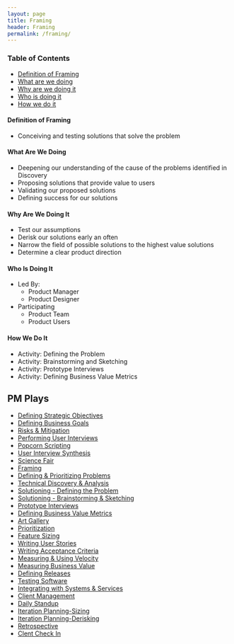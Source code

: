 ```yaml
---
layout: page
title: Framing
header: Framing
permalink: /framing/
---
```

<div class="row">
    <div class="col-md-3">
        <div class="toc">
            <h3>Table of Contents</h3>
                <ul>
                    <li>
                        <a href="#F-Definition">
                            Definition of Framing
                        </a>
                    </li>
                    <li>
                        <a href="#F-What">
                            What are we doing
                        </a>
                    </li>
                    <li>
                        <a href="#F-Why">
                            Why are we doing it
                        </a>
                    </li>
                    <li>
                        <a href="#F-Who">
                            Who is doing it
                        </a>
                    </li>
                    <li>
                        <a href="#F-How">
                            How we do it
                        </a>
                        </li>
                   </ul>
        </div>
    </div>
    <div class="col-md-6">
    <h4 class="F-Definition" id="F-Definition">
            Definition of Framing
        </h4>
        <ul>
            <li>Conceiving and testing solutions that solve the problem</li>
        </ul>
        <h4 class="F-What" id="F-What">
            What Are We Doing
        </h4>
	<ul>
        <li>Deepening our understanding of the cause of the problems identified in Discovery</li>
        <li>Proposing solutions that provide value to users</li>
        <li>Validating our proposed solutions</li>
        <li>Defining success for our solutions</li>
	</ul>
        <h4 class="F-Why" id="F-Why">
            Why Are We Doing It
        </h4>
    <ul>
        <li>Test our assumptions</li>
        <li>Derisk our solutions early an often</li>
        <li>Narrow the field of possible solutions to the highest value solutions</li>
        <li>Determine a clear product direction</li>
	</ul>
        <h4 class="F-Who" id="F-Who">
            Who Is Doing It
        </h4>
        <ul>
            <li>Led By:
                <ul>
                    <li>Product Manager</li>
                    <li>Product Designer</li>
                </ul>
            </li>
            <li>Participating
                <ul>
                    <li>Product Team</li>
                    <li>Product Users</li>
                </ul>
            </li>
        </ul>
<h4 class="F-How" id="F-How">
    How We Do It
</h4>
<ul>
  <li>Activity: Defining the Problem</li>
  <li>Activity: Brainstorming and Sketching</li>
  <li>Activity: Prototype Interviews</li>
  <li>Activity: Defining Business Value Metrics</li>
</ul>
    </div>
    <div class="col-md-3">
        <div class="sideLinks">
            <h2>PM Plays</h2>
                <ul>
                    <li><a href="{{ site.baseurl }}/strategic-objectives">Defining Strategic Objectives</a></li>
                    <li><a href="{{ site.baseurl }}/business-goals">Defining Business Goals</a></li>
                    <li><a href="{{ site.baseurl }}/risks-mitigation">Risks &amp; Mitigation</a></li>
                    <li><a href="{{ site.baseurl }}/user-interviews">Performing User Interviews</a></li>
                    <li><a href="{{ site.baseurl }}/popcorn-scripting">Popcorn Scripting</a></li>
                    <li><a href="{{ site.baseurl }}/interview-synthesis">User Interview Synthesis</a></li>
                    <li><a href="{{ site.baseurl }}/science-fair">Science Fair</a></li>
                    <li><a href="{{ site.baseurl }}/framing">Framing</a></li>
                    <li><a href="{{ site.baseurl }}/defining-problems">Defining &amp; Prioritizing Problems</a></li>
                    <li><a href="{{ site.baseurl }}/technical-discovery">Technical Discovery &amp; Analysis</a></li>
                    <li><a href="{{ site.baseurl }}/solutioning-problem">Solutioning - Defining the Problem</a></li>
                    <li><a href="{{ site.baseurl }}/solutioning-sketching">Solutioning - Brainstorming &amp; Sketching</a></li>
                    <li><a href="{{ site.baseurl }}/prototype-interviews">Prototype Interviews</a></li>
                    <li><a href="{{ site.baseurl }}/business-metrics">Defining Business Value Metrics</a></li>
                    <li><a href="{{ site.baseurl }}/art-gallery">Art Gallery</a></li>
                    <li><a href="{{ site.baseurl }}/prioritization">Prioritization</a></li>
                    <li><a href="{{ site.baseurl }}/feature-sizing">Feature Sizing</a></li>
                    <li><a href="{{ site.baseurl }}/user-stories">Writing User Stories</a></li>
                    <li><a href="{{ site.baseurl }}/acceptance-criteria">Writing Acceptance Criteria</a></li>
                    <li><a href="{{ site.baseurl }}/measuring-velocity">Measuring &amp; Using Velocity</a></li>
                    <li><a href="{{ site.baseurl }}/measuring-value">Measuring Business Value</a></li>
                    <li><a href="{{ site.baseurl }}/defining-releases">Defining Releases</a></li>
                    <li><a href="{{ site.baseurl }}/testing-software">Testing Software</a></li>
                    <li><a href="{{ site.baseurl }}/system-services">Integrating with Systems &amp; Services</a></li>
                    <li><a href="{{ site.baseurl }}/client-management">Client Management</a></li>
                    <li><a href="{{ site.baseurl }}/daily-standup">Daily Standup</a></li>
                    <li><a href="{{ site.baseurl }}/sizing">Iteration Planning-Sizing</a></li>
                    <li><a href="{{ site.baseurl }}/derisking">Iteration Planning-Derisking</a></li>
                    <li><a href="{{ site.baseurl }}/retrospective">Retrospective</a></li>
                    <li><a href="{{ site.baseurl }}/check-in">Clent Check In</a></li>
                </ul>
          </div>
    </div>
</div>
